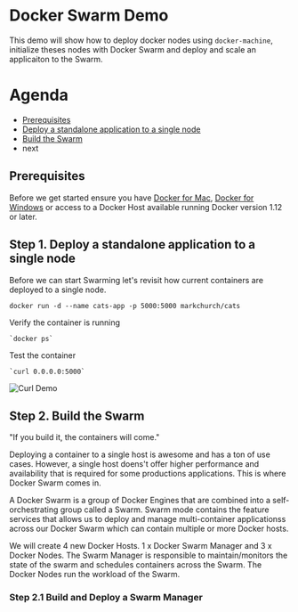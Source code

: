 # Docker Swarm Demo
This demo will show how to deploy docker nodes using `docker-machine`, initialize theses nodes with Docker Swarm and deploy and scale an applicaiton to the Swarm.

# Agenda
- [Prerequisites](#prerequisites)
- [Deploy a standalone application to a single node](#deploy-app)
- [Build the Swarm](#Step-2-Build-Swarm)
- next

## Prerequisites
Before we get started ensure you have [Docker for Mac](https://docs.docker.com/docker-for-mac/), [Docker for Windows](https://docs.docker.com/docker-for-windows/) or access to a Docker Host available running Docker version 1.12 or later.

## <a name="deploy-app"></a>Step 1. Deploy a standalone application to a single node
Before we can start Swarming let's revisit how current containers are deployed to a single node.

    docker run -d --name cats-app -p 5000:5000 markchurch/cats

Verify the container is running
    
    `docker ps`

Test the container

    `curl 0.0.0.0:5000`

![Curl Demo](https://github.com/vegasbrianc/docker-ch-meetup10/images/curl_demo.png)

## <a name="Build-Swarm"></a>Step 2. Build the Swarm
"If you build it, the containers will come."

Deploying a container to a single host is awesome and has a ton of use cases. However, a single host doens't offer higher performance and availability that is required for some productions applications. This is where Docker Swarm comes in.

A Docker Swarm is a group of Docker Engines that are combined into a self-orchestrating group called a Swarm. Swarm mode contains the feature services that allows us to deploy and manage multi-container applicationss across our Docker Swarm which can contain multiple or more Docker hosts.

We will create 4 new Docker Hosts. 1 x Docker Swarm Manager and 3 x Docker Nodes. The Swarm Manager is responsible to maintain/monitors the state of the swarm and schedules containers across the Swarm. The Docker Nodes run the workload of the Swarm.

### Step 2.1 Build and Deploy a Swarm Manager
